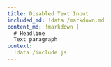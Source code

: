 ```yaml
---
title: Disabled Text Input
included_md: !data /markdown.md
content_md: !markdown |
  # Headline
  Text paragraph
context:
  !data /include.js
---
```

